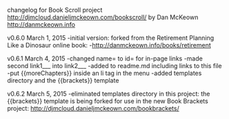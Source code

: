 changelog for Book Scroll project http://djmcloud.danieljmckeown.com/bookscroll/ by Dan McKeown http://danmckeown.info

v0.6.0
March 1, 2015
-initial version: forked from the Retirement Planning Like a Dinosaur online book:
-http://danmckeown.info/books/retirement

v0.6.1
March 4, 2015
-changed name= to id= for in-page links
-made second link1___ into link2___
-added to readme.md including links to this file
-put {{moreChapters}} inside an li tag in the menu
-added templates directory and the {{brackets}} template

v0.6.2
March 5, 2015
-eliminated templates directory in this project:
	the {{brackets}} template is being forked for use in the new Book Brackets project:
		http://djmcloud.danieljmckeown.com/bookbrackets/
